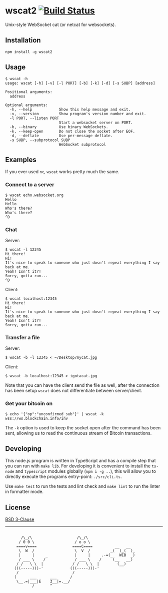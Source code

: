
wscat2 [![Build Status](https://travis-ci.org/jnordberg/wscat.svg?branch=master)](https://travis-ci.org/jnordberg/wscat)
======

Unix-style WebSocket cat (or netcat for websockets).


Installation
------------

```
npm install -g wscat2
```


Usage
-----

```
$ wscat -h
usage: wscat [-h] [-v] [-l PORT] [-b] [-k] [-d] [-s SUBP] [address]

Positional arguments:
  address

Optional arguments:
  -h, --help            Show this help message and exit.
  -v, --version         Show program's version number and exit.
  -l PORT, --listen PORT
                        Start a websocket server on PORT.
  -b, --binary          Use binary WebSockets.
  -k, --keep-open       Do not close the socket after EOF.
  -d, --deflate         Use per-message deflate.
  -s SUBP, --subprotocol SUBP
                        WebSocket subprotocol

```


Examples
--------

If you ever used `nc`, `wscat` works pretty much the same.

### Connect to a server

```
$ wscat echo.websocket.org
Hello
Hello
Who's there?
Who's there?
^D

```

### Chat

Server:

```
$ wscat -l 12345
Hi there!
Hi!
It's nice to speak to someone who just dosn't repeat everything I say back at me.
Yeah! Isn't it?!
Sorry, gotta run...
^D

```

Client:

```
$ wscat localhost:12345
Hi there!
Hi!
It's nice to speak to someone who just dosn't repeat everything I say back at me.
Yeah! Isn't it?!
Sorry, gotta run...
```

### Transfer a file

Server:

```
$ wscat -b -l 12345 < ~/Desktop/mycat.jpg
```

Client:

```
$ wscat -b localhost:12345 > igotacat.jpg
```

Note that you can have the client send the file as well, after the connection has been setup `wscat` does not differentiate between server/client.

### Get your bitcoin on

```
$ echo '{"op":"unconfirmed_sub"}' | wscat -k wss://ws.blockchain.info/inv
```

The `-k` option is used to keep the socket open after the command has been sent, allowing us to read the continuous stream of Bitcoin transactions.


Developing
----------

This node.js program is written in TypeScript and has a compile step that you can run with `make lib`. For developing it is convenient to install the `ts-node` and `typescript` modules  globally (`npm i -g ..`), this will allow you to directly execute the programs entry-point: `./src/cli.ts`.

Use `make test` to run the tests and lint check and `make lint` to run the linter in formatter mode.


License
-------

[BSD 3-Clause](https://tldrlegal.com/license/bsd-3-clause-license-(revised))

---

```

       /\_/\                    /\_/\
      / 0 0 \                  / o o \
     ====v====                ====C====          __   __
      \  W  /                  \  V  /         _(  )_(  )_
      |     |     _            |     |     .-=(_   WEB  _)
      / ___ \    /             / ___ \    /     (__   __)
     / /   \ \  |             / /   \ \  |        (__)
    (((-----)))-'            (((-----)))-'
     /                        /
    (      ___      ___      /
     \__.=|___|E    3__|=.__/
            /       ^

```
